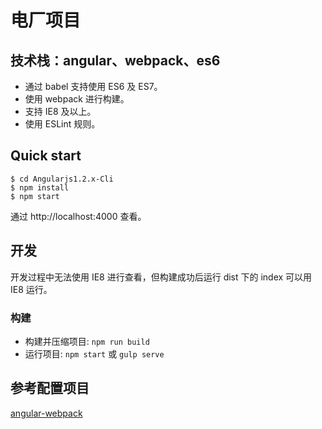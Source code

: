 # 电厂项目
## 技术栈：angular、webpack、es6
- 通过 babel 支持使用 ES6 及 ES7。
- 使用 webpack 进行构建。
- 支持 IE8 及以上。
- 使用 ESLint 规则。

## Quick start
```
$ cd Angularjs1.2.x-Cli
$ npm install
$ npm start
```
通过 http://localhost:4000 查看。

## 开发

开发过程中无法使用 IE8 进行查看，但构建成功后运行 dist 下的 index 可以用 IE8 运行。

### 构建

 - 构建并压缩项目: `npm run build`
 - 运行项目: `npm start` 或 `gulp serve`


## 参考配置项目

[angular-webpack](https://github.com/preboot/angularjs-webpack.git)
